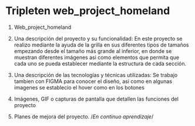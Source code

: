 # Tripleten web_project_homeland


1. Web_project_homeland
2. Una descripción del proyecto y su funcionalidad:
   En este proyecto se realizo mediante la ayuda de la grilla en sus diferentes tipos de tamaños
   empezando desde el tamaño más grande al inferior, en donde se muestran diferentes imágenes asi como elementos
   que permita que cada uno se pueda establecer mediante la estructura de cada sección. 

3. Una descripción de las tecnologías y técnicas utilizadas:
   Se trabajo tambien con FIGMA para conocer el diseño, asi como en algunas imagenes se establecio el hover como en los botones
   

4. Imágenes, GIF o capturas de pantalla que detallen las funciones del proyecto

5. Planes de mejora del proyecto. 
   /*En continuo aprendizaje*/